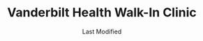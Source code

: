 ---
layout: location-page
date: Last Modified
description: "Local COVID-19 testing is available at Vanderbilt Health Walk-In Clinic in Berry Hill, Tennessee, USA."
permalink: "locations/tennessee/berry-hill/vanderbilt-health-walk-in-clinic/"
tags:
  - locations
  - tennessee
title: Vanderbilt Health Walk-In Clinic
uniqueName: vanderbilt-health-walk-in-clinic
state: Tennessee
stateAbbr: TN
hood: "Berry Hill"
address: "2608 8th Ave S Suite 102A"
city: "Berry Hill"
zip: "37204"
zipsNearby: "37010 37012 37011 37013 37014 37015 37016 37018 37019 37020 37063 37022 37023 37025 37026 37024 37027 38547 38548 37029 37030 37031 37032 37033 37034 37035 37036 38552 37037 37040 37041 37042 37043 37044 37171 37046 38401 38402 37047 37048 37049 38451 37050 37051 37052 37055 37056 37057 37059 38454 37060 38560 37061 37062 37064 37065 37067 37068 37069 37066 37071 37070 37072 38563 38564 37073 38461 37074 37075 37077 37076 38567 38569 38462 37078 37079 37080 37082 37083 37085 37086 37089 37087 37088 37090 37091 37095 37098 38472 37101 37115 37116 37118 37119 37121 37122 38474 37127 37128 37129 37130 37131 37132 37133 37201 37202 37203 37204 37205 37206 37207 37208 37209 37210 37211 37212 37213 37214 37215 37216 37217 37218 37219 37220 37221 37222 37224 37227 37228 37229 37230 37232 37234 37235 37236 37238 37240 37241 37242 37243 37244 37246 37250 37135 37136 37360 37137 37138 37140 37141 37142 37143 37144 37145 37146 37148 37149 37150 37151 37152 37153 38482 37160 37161 37162 38582 37165 37166 37167 37172 37174 38483 37178 37179 37180 37181 37183 37184 37185 37186 37187 37188 37189 38476 38487 37190 37191 42202 42120 42204 42122 42206 42123 42101 42102 42103 42104 42128 42216 42220 42280 42221 42223 42133 42134 42135 42234 42236 42153 42240 42241 42254 42256 42262 42265 42266 42274 42276 42164 42286 42170 42283 37237 37245 37247 37248 37249" 
mapUrl: "http://maps.apple.com/?q=Vanderbilt+Health+Walk-In+Clinic&address=2608+8th+Ave+S+Suite+102A,Berry+Hill,Tennessee,37204"
locationType: Walk-in
phone: "615-875-5515"
website: "undefined"
onlineBooking: undefined
closed: undefined
closedUpdate: April 22nd, 2020
notes: "By appointment only. For previously established patients only. Only for individuals with symptoms."
days: Contact for hours of operation.
ctaMessage: Call 615-875-5515
ctaUrl: "tel:615-875-5515"
---
